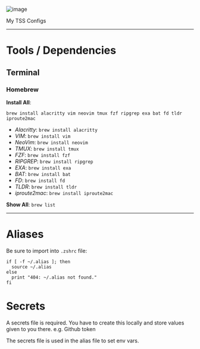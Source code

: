 ![image](https://user-images.githubusercontent.com/7681962/222839779-b3949c07-abad-4731-8573-6202d1e2bbda.png)


My TSS Configs

-----

# Tools / Dependencies

## Terminal

### Homebrew

**Install All**: 
```
brew install alacritty vim neovim tmux fzf ripgrep exa bat fd tldr iproute2mac
```
- _Alacritty_:   `brew install alacritty`
- _VIM_:         `brew install vim`
- _NeoVim_:      `brew install neovim`
- _TMUX_:        `brew install tmux`
- _FZF_:         `brew install fzf`
- _RIPGREP_:     `brew install ripgrep`
- _EXA_:         `brew install exa`
- _BAT_:         `brew install bat`
- _FD_:          `brew install fd`
- _TLDR_:        `brew install tldr`
- _iproute2mac_: `brew install iproute2mac`

**Show All**: `brew list`

-----

# Aliases

Be sure to import into `.zshrc` file:
```
if [ -f ~/.alias ]; then
  source ~/.alias
else
  print "404: ~/.alias not found."
fi
```

# Secrets

A secrets file is required. You have to create this locally and store values given to you there.
e.g. Github token

The secrets file is used in the alias file to set env vars.
